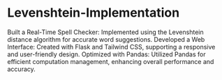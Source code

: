 # Levenshtein-Implementation

Built a Real-Time Spell Checker: Implemented using the Levenshtein distance algorithm for accurate word suggestions.
Developed a Web Interface: Created with Flask and Tailwind CSS, supporting a responsive and user-friendly design.
Optimized with Pandas: Utilized Pandas for efficient computation management, enhancing overall performance and accuracy.
